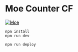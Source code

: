 # Moe Counter CF

[![Moe](https://count.ahwa.cc/SunDoge:moe-counter-cf?theme=rule34)](https://github.com/SunDoge/moe-counter-cf)


```
npm install
npm run dev
```

```
npm run deploy
```
